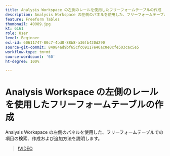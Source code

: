 ```yaml
---
title: Analysis Workspace の左側のレールを使用したフリーフォームテーブルの作成
description: Analysis Workspace の左側のパネルを使用した、フリーフォームテーブルでの項目の検索、作成および追加方法を説明します。
feature: Freeform Tables
thumbnail: 40089.jpg
kt: 6161
role: User
level: Beginner
exl-id: 60611747-80c7-4bd0-88b8-a36fb420d290
source-git-commit: 84984ad9bf65cfc69117e40ac0e0cfe503cac5e5
workflow-type: tm+mt
source-wordcount: '60'
ht-degree: 100%

---
```


# Analysis Workspace の左側のレールを使用したフリーフォームテーブルの作成

Analysis Workspace の左側のパネルを使用した、フリーフォームテーブルでの項目の検索、作成および追加方法を説明します。

>[!VIDEO](https://video.tv.adobe.com/v/3475909/?captions=jpn&quality=12&learn=on)
